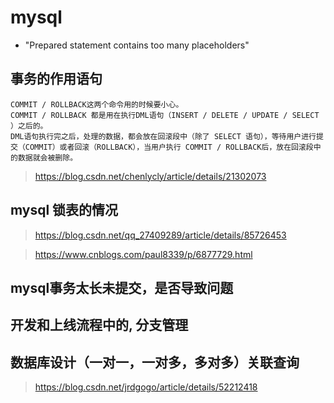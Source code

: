 

# mysql

* "Prepared statement contains too many placeholders"

## 事务的作用语句

```
COMMIT / ROLLBACK这两个命令用的时候要小心。
COMMIT / ROLLBACK 都是用在执行DML语句（INSERT / DELETE / UPDATE / SELECT ）之后的。
DML语句执行完之后，处理的数据，都会放在回滚段中（除了 SELECT 语句），等待用户进行提交（COMMIT）或者回滚（ROLLBACK），当用户执行 COMMIT / ROLLBACK后，放在回滚段中的数据就会被删除。
```
> https://blog.csdn.net/chenlycly/article/details/21302073

## mysql 锁表的情况

> https://blog.csdn.net/qq_27409289/article/details/85726453

> https://www.cnblogs.com/paul8339/p/6877729.html

## mysql事务太长未提交，是否导致问题

## 开发和上线流程中的, 分支管理

## 数据库设计（一对一，一对多，多对多）关联查询

> https://blog.csdn.net/jrdgogo/article/details/52212418


